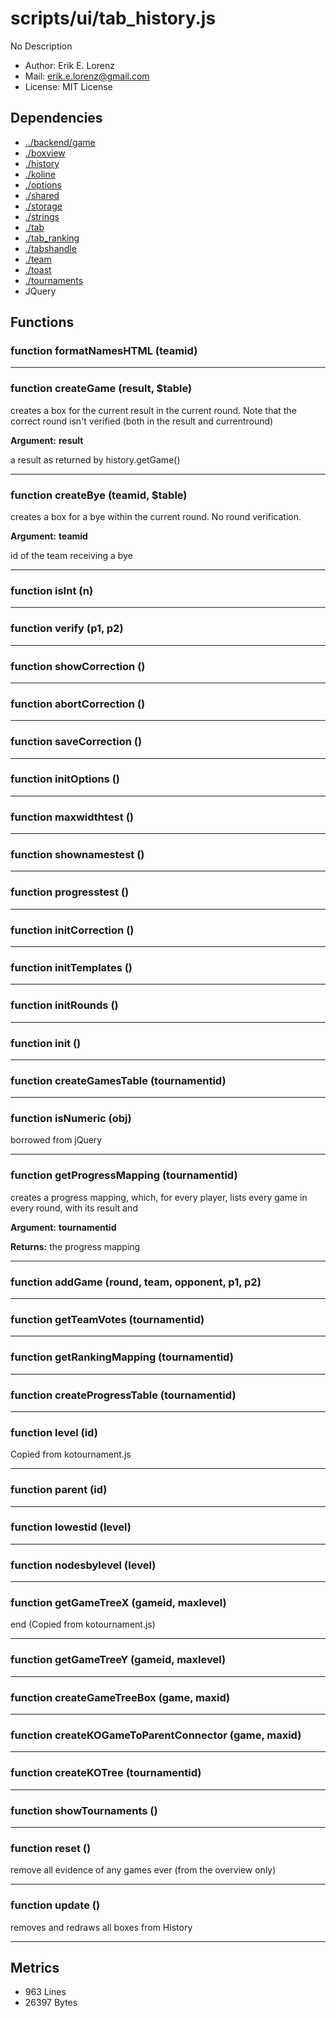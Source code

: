 # scripts/ui/tab_history.js


No Description

* Author: Erik E. Lorenz 
* Mail: <erik.e.lorenz@gmail.com>
* License: MIT License


## Dependencies

* <a href="../backend/game.html">../backend/game</a>
* <a href="./boxview.html">./boxview</a>
* <a href="./history.html">./history</a>
* <a href="./koline.html">./koline</a>
* <a href="./options.html">./options</a>
* <a href="./shared.html">./shared</a>
* <a href="./storage.html">./storage</a>
* <a href="./strings.html">./strings</a>
* <a href="./tab.html">./tab</a>
* <a href="./tab_ranking.html">./tab_ranking</a>
* <a href="./tabshandle.html">./tabshandle</a>
* <a href="./team.html">./team</a>
* <a href="./toast.html">./toast</a>
* <a href="./tournaments.html">./tournaments</a>
* JQuery


## Functions

###   function formatNamesHTML (teamid)

---

###   function createGame (result, $table)
creates a box for the current result in the current round. Note that the
correct round isn't verified (both in the result and currentround)

**Argument:** **result**

a result as returned by history.getGame()

---


###   function createBye (teamid, $table)
creates a box for a bye within the current round. No round verification.

**Argument:** **teamid**

id of the team receiving a bye

---


###   function isInt (n)

---

###   function verify (p1, p2)

---

###   function showCorrection ()

---

###   function abortCorrection ()

---

###   function saveCorrection ()

---

###   function initOptions ()

---

###     function maxwidthtest ()

---

###     function shownamestest ()

---

###     function progresstest ()

---

###   function initCorrection ()

---

###   function initTemplates ()

---

###   function initRounds ()

---

###   function init ()

---

###   function createGamesTable (tournamentid)

---

###   function isNumeric (obj)
borrowed from jQuery

---


###   function getProgressMapping (tournamentid)
creates a progress mapping, which, for every player, lists every game in
every round, with its result and

**Argument:** **tournamentid**


**Returns:** the progress mapping

---


###     function addGame (round, team, opponent, p1, p2)

---

###   function getTeamVotes (tournamentid)

---

###   function getRankingMapping (tournamentid)

---

###   function createProgressTable (tournamentid)

---

###   function level (id)
Copied from kotournament.js

---


###   function parent (id)

---

###   function lowestid (level)

---

###   function nodesbylevel (level)

---

###   function getGameTreeX (gameid, maxlevel)
end (Copied from kotournament.js)

---


###   function getGameTreeY (gameid, maxlevel)

---

###   function createGameTreeBox (game, maxid)

---

###   function createKOGameToParentConnector (game, maxid)

---

###   function createKOTree (tournamentid)

---

###   function showTournaments ()

---

###   function reset ()
remove all evidence of any games ever (from the overview only)

---


###   function update ()
removes and redraws all boxes from History

---

## Metrics

* 963 Lines
* 26397 Bytes

